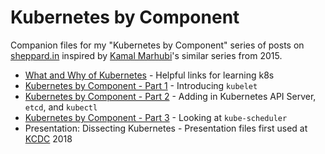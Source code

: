 # Kubernetes by Component

Companion files for my "Kubernetes by Component" series of posts on
[sheppard.in](https://sheppard.in) inspired by
[Kamal Marhubi](https://twitter.com/kamalmarhubi)'s similar series from
2015.

* [What and Why of Kubernetes](https://sheppard.in/2018/what-and-why-of-kubernetes/) - Helpful
links for learning k8s
* [Kubernetes by Component - Part 1](https://sheppard.in/2018/kubernetes-by-component---part-1/) -
Introducing `kubelet`
* [Kubernetes by Component - Part 2](https://sheppard.in/2018/kubernetes-by-component---part-2/) -
Adding in Kubernetes API Server, `etcd`, and `kubectl`
* [Kubernetes by Component - Part 3](https://sheppard.in/2018/kubernetes-by-component---part-3/) -
Looking at `kube-scheduler`
* Presentation: Dissecting Kubernetes - Presentation files first used at [KCDC](https://www.kcdc.info/) 2018

